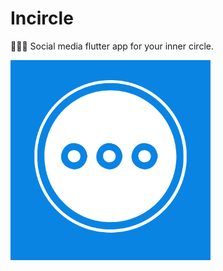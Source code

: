 # Incircle

👩‍👧‍👦 Social media flutter app for your inner circle.

<img src="https://github.com/prashantchanne12/InCircle/blob/master/images/in.png" alt="image 1" width="320">



